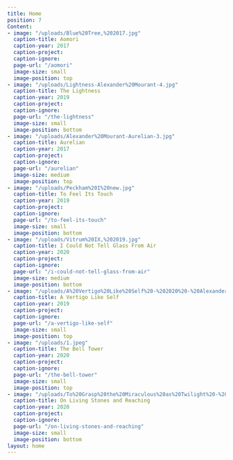 ```yaml
---
title: Home
position: 7
Content:
- image: "/uploads/Blue%20Tree,%202017.jpg"
  caption-title: Aomori
  caption-year: 2017
  caption-project: 
  caption-ignore: 
  page-url: "/aomori"
  image-size: small
  image-position: top
- image: "/uploads/Lightness-Alexander%20Mourant-4.jpg"
  caption-title: The Lightness
  caption-year: 2019
  caption-project: 
  caption-ignore: 
  page-url: "/the-lightness"
  image-size: small
  image-position: bottom
- image: "/uploads/Alexander%20Mourant-Aurelian-3.jpg"
  caption-title: Aurelian
  caption-year: 2017
  caption-project: 
  caption-ignore: 
  page-url: "/aurelian"
  image-size: medium
  image-position: top
- image: "/uploads/Peckham%20I%20new.jpg"
  caption-title: To Feel Its Touch
  caption-year: 2019
  caption-project: 
  caption-ignore: 
  page-url: "/to-feel-its-touch"
  image-size: small
  image-position: bottom
- image: "/uploads/Vitrum%20IX,%202019.jpg"
  caption-title: I Could Not Tell Glass From Air
  caption-year: 2020
  caption-project: 
  caption-ignore: 
  page-url: "/i-could-not-tell-glass-from-air"
  image-size: medium
  image-position: bottom
- image: "/uploads/A%20Vertigo%20Like%20Self%20-%202020%20-%20Alexander%20Mourant.png"
  caption-title: A Vertigo Like Self
  caption-year: 2019
  caption-project: 
  caption-ignore: 
  page-url: "/a-vertigo-like-self"
  image-size: small
  image-position: top
- image: "/uploads/1.jpeg"
  caption-title: The Bell Tower
  caption-year: 2020
  caption-project: 
  caption-ignore: 
  page-url: "/the-bell-tower"
  image-size: small
  image-position: top
- image: "/uploads/To%20Grasp%20the%20Miraculous%20as%20Twilight%20-%202020.png"
  caption-title: On Living Stones and Reaching
  caption-year: 2020
  caption-project: 
  caption-ignore: 
  page-url: "/on-living-stones-and-reaching"
  image-size: small
  image-position: bottom
layout: home
---
```


